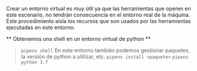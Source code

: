 Crear un entorno virtual es muy útil ya que las herramientas que operen en este escenario, no tendrán consecuencia en el entorno real de la máquina. Este procedimiento aisla los recursos que son usados por las herramientas ejecutadas en este entorno.

** Obtenemos una shell en un entorno virtual de python **
>`pipenv shell`
>En este entorno también podemos gestionar paquetes, la versión de python a utilizar, etc.
>`pipenv install <paquete>`
>`pipenv python 3.7`

